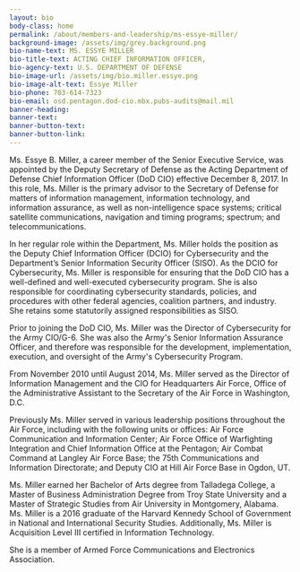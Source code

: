 ```yaml
---
layout: bio
body-class: home
permalink: /about/members-and-leadership/ms-essye-miller/
background-image: /assets/img/grey.background.png
bio-name-text: MS. ESSYE MILLER
bio-title-text: ACTING CHIEF INFORMATION OFFICER,
bio-agency-text: U.S. DEPARTMENT OF DEFENSE
bio-image-url: /assets/img/bio.miller.essye.png
bio-image-alt-text: Essye Miller
bio-phone: 703-614-7323
bio-email: osd.pentagon.dod-cio.mbx.pubs-audits@mail.mil 
banner-heading: 
banner-text: 
banner-button-text: 
banner-button-link: 
---
```

Ms. Essye B. Miller, a career member of the Senior Executive Service, was appointed by the Deputy Secretary of Defense as the Acting Department of Defense Chief Information Officer (DoD CIO) effective December 8, 2017. In this role, Ms. Miller is the primary advisor to the Secretary of Defense for matters of information management, information technology, and information assurance, as well as non-intelligence space systems; critical satellite communications, navigation and timing programs; spectrum; and telecommunications.

In her regular role within the Department, Ms. Miller holds the position as the Deputy Chief Information Officer (DCIO) for Cybersecurity and the Department’s Senior Information Security Officer (SISO). As the DCIO for Cybersecurity, Ms. Miller is responsible for ensuring that the DoD CIO has a well-defined and well-executed cybersecurity program. She is also responsible for coordinating cybersecurity standards, policies, and procedures with other federal agencies, coalition partners, and industry. She retains some statutorily assigned responsibilities as SISO.

Prior to joining the DoD CIO, Ms. Miller was the Director of Cybersecurity for the Army CIO/G-6. She was also the Army's Senior Information Assurance Officer, and therefore was responsible for the development, implementation, execution, and oversight of the Army's Cybersecurity Program.

From November 2010 until August 2014, Ms. Miller served as the Director of Information Management and the CIO for Headquarters Air Force, Office of the Administrative Assistant to the Secretary of the Air Force in Washington, D.C.

Previously Ms. Miller served in various leadership positions throughout the Air Force, including with the following units or offices: Air Force Communication and Information Center; Air Force Office of Warfighting Integration and Chief Information Office at the Pentagon; Air Combat Command at Langley Air Force Base; the 75th Communications and Information Directorate; and Deputy CIO at Hill Air Force Base in Ogdon, UT.

Ms. Miller earned her Bachelor of Arts degree from Talladega College, a Master of Business Administration Degree from Troy State University and a Master of Strategic Studies from Air University in Montgomery, Alabama. Ms. Miller is a 2016 graduate of the Harvard Kennedy School of Government in National and International Security Studies. Additionally, Ms. Miller is Acquisition Level III certified in Information Technology.

She is a member of Armed Force Communications and Electronics Association.

